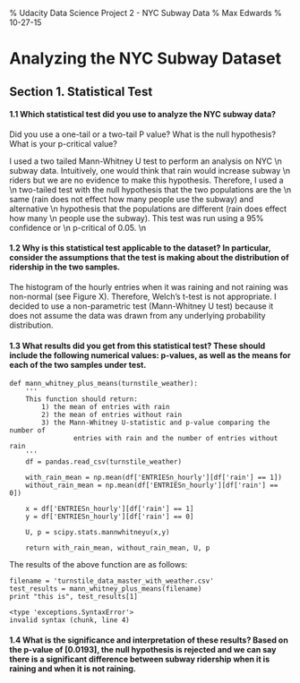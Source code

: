 % Udacity Data Science Project 2 - NYC Subway Data
% Max Edwards
% 10-27-15


# Analyzing the NYC Subway Dataset

## Section 1. Statistical Test
#### 1.1 Which statistical test did you use to analyze the NYC subway data? 

Did you use a one-tail or a two-tail P value? What is the null hypothesis? 
What is your p-critical value?

I used a two tailed Mann-Whitney U test to perform an analysis on NYC \n
subway data. Intuitively, one would think that rain would increase subway \n
riders but we are no evidence to make this hypothesis. Therefore, I used a \n
two-tailed test with the null hypothesis that the two populations are the \n
same (rain does not effect how many people use the subway) and alternative \n
hypothesis that the populations are different (rain does effect how many \n
people use the subway). This test was run using a 95% confidence or \n
p-critical of 0.05. \n

#### 1.2 Why is this statistical test applicable to the dataset? In particular, consider the assumptions that the test is making about the distribution of ridership in the two samples.

The histogram of the hourly entries when it was raining and not raining was
non-normal (see Figure X). Therefore, Welch’s t-test is not appropriate. 
I decided to use a non-parametric test (Mann-Whitney U test) because it 
does not assume the data was drawn from any underlying probability 
distribution.

#### 1.3 What results did you get from this statistical test? These should include the following numerical values: p-values, as well as the means for each of the two samples under test.





~~~~{.python}
def mann_whitney_plus_means(turnstile_weather):
    '''
    This function should return:
        1) the mean of entries with rain
        2) the mean of entries without rain
        3) the Mann-Whitney U-statistic and p-value comparing the
number of
                entries with rain and the number of entries without
rain
    '''
    df = pandas.read_csv(turnstile_weather)

    with_rain_mean = np.mean(df['ENTRIESn_hourly'][df['rain'] == 1])
    without_rain_mean = np.mean(df['ENTRIESn_hourly'][df['rain'] ==
0])

    x = df['ENTRIESn_hourly'][df['rain'] == 1]
    y = df['ENTRIESn_hourly'][df['rain'] == 0]

    U, p = scipy.stats.mannwhitneyu(x,y)

    return with_rain_mean, without_rain_mean, U, p
~~~~~~~~~~~~~



The results of the above function are as follows:


~~~~{.python}
filename = 'turnstile_data_master_with_weather.csv'
test_results = mann_whitney_plus_means(filename)
print "this is", test_results[1]
~~~~~~~~~~~~~

~~~~{.python}
<type 'exceptions.SyntaxError'>
invalid syntax (chunk, line 4)
~~~~~~~~~~~~~



#### 1.4 What is the significance and interpretation of these results? Based on the p-value of [0.0193], the null hypothesis is rejected and we  can say there is a significant difference between subway ridership when  it is raining and when it is not raining.
